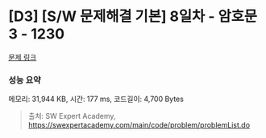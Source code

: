 # [D3] [S/W 문제해결 기본] 8일차 - 암호문3 - 1230 

[문제 링크](https://swexpertacademy.com/main/code/problem/problemDetail.do?contestProbId=AV14zIwqAHwCFAYD) 

### 성능 요약

메모리: 31,944 KB, 시간: 177 ms, 코드길이: 4,700 Bytes



> 출처: SW Expert Academy, https://swexpertacademy.com/main/code/problem/problemList.do